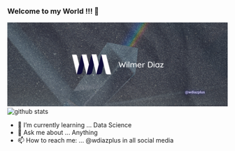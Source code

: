 ### Welcome to my World !!! 👋

![cover](cover.png)
![github stats](https://github-readme-stats.vercel.app/api?username=wdiazplus&show_icons=true&theme=dark)


- 🌱 I’m currently learning ... Data Science
- 💬 Ask me about ... Anything
- 📫 How to reach me: ... @wdiazplus in all social media

